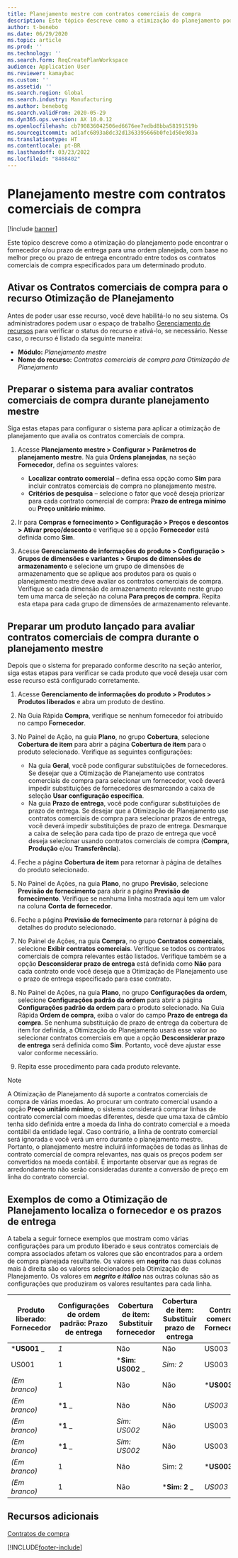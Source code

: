 ```yaml
---
title: Planejamento mestre com contratos comerciais de compra
description: Este tópico descreve como a otimização do planejamento pode encontrar o fornecedor e/ou prazo de entrega para uma ordem planejada, com base no melhor preço ou prazo de entrega encontrado nos contratos comerciais de compra.
author: t-benebo
ms.date: 06/29/2020
ms.topic: article
ms.prod: ''
ms.technology: ''
ms.search.form: ReqCreatePlanWorkspace
audience: Application User
ms.reviewer: kamaybac
ms.custom: ''
ms.assetid: ''
ms.search.region: Global
ms.search.industry: Manufacturing
ms.author: benebotg
ms.search.validFrom: 2020-05-29
ms.dyn365.ops.version: AX 10.0.12
ms.openlocfilehash: cb790836042506ed6676ee7edbd8bba58191519b
ms.sourcegitcommit: ad1afc6893a8dc32d1363395666b0fe1d50e983a
ms.translationtype: HT
ms.contentlocale: pt-BR
ms.lasthandoff: 03/23/2022
ms.locfileid: "8468402"
---
```

# <a name="master-planning-with-purchase-trade-agreements"></a>Planejamento mestre com contratos comerciais de compra

[!include [banner](../../includes/banner.md)]

Este tópico descreve como a otimização do planejamento pode encontrar o fornecedor e/ou prazo de entrega para uma ordem planejada, com base no melhor preço ou prazo de entrega encontrado entre todos os contratos comerciais de compra especificados para um determinado produto.

## <a name="turn-on-the-purchase-trade-agreements-for-planning-optimization-feature"></a>Ativar os Contratos comerciais de compra para o recurso Otimização de Planejamento

Antes de poder usar esse recurso, você deve habilitá-lo no seu sistema. Os administradores podem usar o espaço de trabalho [Gerenciamento de recursos](../../../fin-ops-core/fin-ops/get-started/feature-management/feature-management-overview.md) para verificar o status do recurso e ativá-lo, se necessário. Nesse caso, o recurso é listado da seguinte maneira:

- **Módulo:** *Planejamento mestre*
- **Nome do recurso:** *Contratos comerciais de compra para Otimização de Planejamento*

## <a name="prepare-your-system-to-evaluate-purchase-trade-agreements-during-master-planning"></a>Preparar o sistema para avaliar contratos comerciais de compra durante planejamento mestre

Siga estas etapas para configurar o sistema para aplicar a otimização de planejamento que avalia os contratos comerciais de compra.

1. Acesse **Planejamento mestre \> Configurar \> Parâmetros de planejamento mestre**. Na guia **Ordens planejadas**, na seção **Fornecedor**, defina os seguintes valores:

    - **Localizar contrato comercial** – defina essa opção como **Sim** para incluir contratos comerciais de compra no planejamento mestre.
    - **Critérios de pesquisa** – selecione o fator que você deseja priorizar para cada contrato comercial de compra: **Prazo de entrega mínimo** ou **Preço unitário mínimo**.

1. Ir para **Compras e fornecimento \> Configuração \> Preços e descontos \> Ativar preço/desconto** e verifique se a opção **Fornecedor** está definida como **Sim**.
1. Acesse **Gerenciamento de informações do produto \> Configuração \> Grupos de dimensões e variantes \> Grupos de dimensões de armazenamento** e selecione um grupo de dimensões de armazenamento que se aplique aos produtos para os quais o planejamento mestre deve avaliar os contratos comerciais de compra. Verifique se cada dimensão de armazenamento relevante neste grupo tem uma marca de seleção na coluna **Para preços de compra**. Repita esta etapa para cada grupo de dimensões de armazenamento relevante.

## <a name="prepare-a-released-product-to-evaluate-purchase-trade-agreements-during-master-planning"></a>Preparar um produto lançado para avaliar contratos comerciais de compra durante o planejamento mestre

Depois que o sistema for preparado conforme descrito na seção anterior, siga estas etapas para verificar se cada produto que você deseja usar com esse recurso está configurado corretamente.

1. Acesse **Gerenciamento de informações do produto \> Produtos \> Produtos liberados** e abra um produto de destino.
1. Na Guia Rápida **Compra**, verifique se nenhum fornecedor foi atribuído no campo **Fornecedor**.
1. No Painel de Ação, na guia **Plano**, no grupo **Cobertura**, selecione **Cobertura de item** para abrir a página **Cobertura de item** para o produto selecionado. Verifique as seguintes configurações:

    - Na guia **Geral**, você pode configurar substituições de fornecedores. Se desejar que a Otimização de Planejamento use contratos comerciais de compra para selecionar um fornecedor, você deverá impedir substituições de fornecedores desmarcando a caixa de seleção **Usar configuração específica**.
    - Na guia **Prazo de entrega**, você pode configurar substituições de prazo de entrega. Se desejar que a Otimização de Planejamento use contratos comerciais de compra para selecionar prazos de entrega, você deverá impedir substituições de prazo de entrega. Desmarque a caixa de seleção para cada tipo de prazo de entrega que você deseja selecionar usando contratos comerciais de compra (**Compra**, **Produção** e/ou **Transferência**).

1. Feche a página **Cobertura de item** para retornar à página de detalhes do produto selecionado.
1. No Painel de Ações, na guia **Plano**, no grupo **Previsão**, selecione **Previsão de fornecimento** para abrir a página **Previsão de fornecimento**. Verifique se nenhuma linha mostrada aqui tem um valor na coluna **Conta de fornecedor**.
1. Feche a página **Previsão de fornecimento** para retornar à página de detalhes do produto selecionado.
1. No Painel de Ações, na guia **Compra**, no grupo **Contratos comerciais**, selecione **Exibir contratos comerciais**. Verifique se todos os contratos comerciais de compra relevantes estão listados. Verifique também se a opção **Desconsiderar prazo de entrega** está definida como **Não** para cada contrato onde você deseja que a Otimização de Planejamento use o prazo de entrega especificado para esse contrato.
1. No Painel de Ações, na guia **Plano**, no grupo **Configurações da ordem**, selecione **Configurações padrão da ordem** para abrir a página **Configurações padrão da ordem** para o produto selecionado. Na Guia Rápida **Ordem de compra**, exiba o valor do campo **Prazo de entrega da compra**. Se nenhuma substituição de prazo de entrega da cobertura de item for definida, a Otimização do Planejamento usará esse valor ao selecionar contratos comerciais em que a opção **Desconsiderar prazo de entrega** será definida como **Sim**. Portanto, você deve ajustar esse valor conforme necessário.
1. Repita esse procedimento para cada produto relevante.

> [!NOTE]
> A Otimização de Planejamento dá suporte a contratos comerciais de compra de várias moedas. Ao procurar um contrato comercial usando a opção **Preço unitário mínimo**, o sistema considerará comprar linhas de contrato comercial com moedas diferentes, desde que uma taxa de câmbio tenha sido definida entre a moeda da linha do contrato comercial e a moeda contábil da entidade legal. Caso contrário, a linha de contrato comercial será ignorada e você verá um erro durante o planejamento mestre. Portanto, o planejamento mestre incluirá informações de todas as linhas de contrato comercial de compra relevantes, nas quais os preços podem ser convertidos na moeda contábil. É importante observar que as regras de arredondamento não serão consideradas durante a conversão de preço em linha do contrato comercial.

## <a name="examples-of-how-planning-optimization-finds-vendor-and-lead-times"></a>Exemplos de como a Otimização de Planejamento localiza o fornecedor e os prazos de entrega

A tabela a seguir fornece exemplos que mostram como várias configurações para um produto liberado e seus contratos comerciais de compra associados afetam os valores que são encontrados para a ordem de compra planejada resultante. Os valores em **negrito** nas duas colunas mais à direita são os valores selecionados pela Otimização de Planejamento. Os valores em **_negrito e itálico_** nas outras colunas são as configurações que produziram os valores resultantes para cada linha.

| Produto liberado: Fornecedor | Configurações de ordem padrão: Prazo de entrega | Cobertura de item: Substituir fornecedor | Cobertura de item: Substituir prazo de entrega | Contrato comercial: Fornecedor | Contrato comercial: Prazo de entrega | Contrato comercial: Ignorar prazo de entrega | Fornecedor resultante | Prazo de entrega resultante |
| --- | --- | --- | --- | --- | --- | --- | --- | --- |
| ***US001** _ | _*_1_*_ | Não | Não | US003 | 3 | Não | _ *US001** | **1** |
| US001 | 1 | ***Sim: US002** _ | _*_Sim: 2_*_ | US003 | 3 | Não | _ *US002** | **2** |
| *(Em branco)* | 1 | Não | Não | ***US003** _ | _*_3_*_ | Não | _ *US003** | **3** |
| *(Em branco)* | ***1** _ | Não | Não | _*_US003_*_ | 3 | Sim | _ *US003** | **1** |
| *(Em branco)* | ***1** _ | _*_Sim: US002_*_ | Não | US003 | 3 | Não | _ *US002** | **1** |
| *(Em branco)* | ***1** _ | _*_Sim: US002_*_ | Não | US003 | 3 | Não | _ *US002** | **1** |
| *(Em branco)* | 1 | Não | Sim: 2 | ***US003** _ | _*_3_*_ | Não | _ *US003** | **3** |
| *(Em branco)* | 1 | Não | ***Sim: 2** _ | _*_US003_*_ | 3 | Sim | _ *US003** | **2** |

## <a name="additional-resources"></a>Recursos adicionais

[Contratos de compra](../../procurement/purchase-agreements.md)


[!INCLUDE[footer-include](../../../includes/footer-banner.md)]
